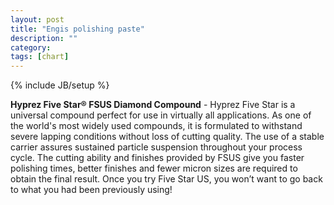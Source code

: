 ```yaml
---
layout: post
title: "Engis polishing paste"
description: ""
category: 
tags: [chart]
---
```

{% include JB/setup %}

__Hyprez Five Star® FSUS Diamond Compound__ - Hyprez Five Star is a universal compound perfect for use in virtually all applications. As one of the world's most widely used compounds, it is formulated to withstand severe lapping conditions without loss of cutting quality. The use of a stable carrier assures sustained particle suspension throughout your process cycle. The cutting ability and finishes provided by FSUS give you faster polishing times, better finishes and fewer micron sizes are required to obtain the final result. Once you try Five Star US, you won’t want to go back to what you had been previously using!